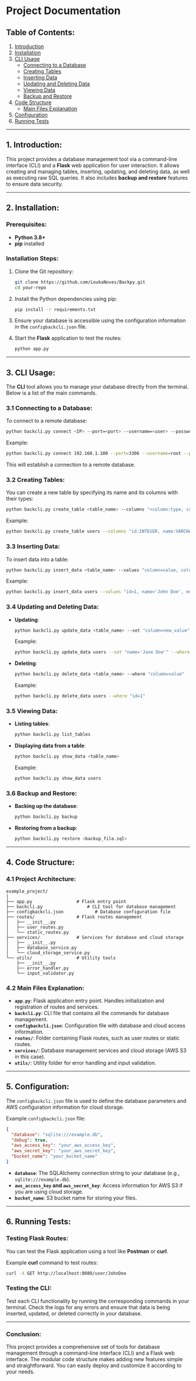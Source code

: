 
# **Project Documentation**

## **Table of Contents:**
1. [Introduction](#introduction)
2. [Installation](#installation)
3. [CLI Usage](#cli-usage)
    - [Connecting to a Database](#connecting-to-a-database)
    - [Creating Tables](#creating-tables)
    - [Inserting Data](#inserting-data)
    - [Updating and Deleting Data](#updating-and-deleting-data)
    - [Viewing Data](#viewing-data)
    - [Backup and Restore](#backup-and-restore)
4. [Code Structure](#code-structure)
    - [Main Files Explanation](#main-files-explanation)
5. [Configuration](#configuration)
6. [Running Tests](#running-tests)

---

## **1. Introduction:**
This project provides a database management tool via a command-line interface (CLI) and a **Flask** web application for user interaction. It allows creating and managing tables, inserting, updating, and deleting data, as well as executing raw SQL queries. It also includes **backup and restore** features to ensure data security.

---

## **2. Installation:**
### **Prerequisites:**
- **Python 3.8+**
- **pip** installed

### **Installation Steps:**
1. Clone the Git repository:
   ```bash
   git clone https://github.com/LoukaNoves/Backpy.git
   cd your-repo
   ```

2. Install the Python dependencies using pip:
   ```bash
   pip install -r requirements.txt
   ```

3. Ensure your database is accessible using the configuration information in the `configbackcli.json` file.

4. Start the **Flask** application to test the routes:
   ```bash
   python app.py
   ```

---

## **3. CLI Usage:**
The **CLI** tool allows you to manage your database directly from the terminal. Below is a list of the main commands.

### **3.1 Connecting to a Database:**
To connect to a remote database:
```bash
python backcli.py connect <IP> --port=<port> --username=<user> --password
```
Example:
```bash
python backcli.py connect 192.168.1.100 --port=3306 --username=root --password
```
This will establish a connection to a remote database.

### **3.2 Creating Tables:**
You can create a new table by specifying its name and its columns with their types:
```bash
python backcli.py create_table <table_name> --columns "<column:type, column:type>"
```
Example:
```bash
python backcli.py create_table users --columns "id:INTEGER, name:VARCHAR(100), email:VARCHAR(100)"
```

### **3.3 Inserting Data:**
To insert data into a table:
```bash
python backcli.py insert_data <table_name> --values "column=value, column=value"
```
Example:
```bash
python backcli.py insert_data users --values "id=1, name='John Doe', email='john@example.com'"
```

### **3.4 Updating and Deleting Data:**
- **Updating**:
  ```bash
  python backcli.py update_data <table_name> --set "column=new_value" --where "column=value"
  ```
  Example:
  ```bash
  python backcli.py update_data users --set "name='Jane Doe'" --where "id=1"
  ```

- **Deleting**:
  ```bash
  python backcli.py delete_data <table_name> --where "column=value"
  ```
  Example:
  ```bash
  python backcli.py delete_data users --where "id=1"
  ```

### **3.5 Viewing Data:**
- **Listing tables**:
  ```bash
  python backcli.py list_tables
  ```
- **Displaying data from a table**:
  ```bash
  python backcli.py show_data <table_name>
  ```
  Example:
  ```bash
  python backcli.py show_data users
  ```

### **3.6 Backup and Restore:**
- **Backing up the database**:
  ```bash
  python backcli.py backup
  ```

- **Restoring from a backup**:
  ```bash
  python backcli.py restore <backup_file.sql>
  ```

---

## **4. Code Structure:**
### **4.1 Project Architecture:**
```
example_project/
│
├── app.py                 # Flask entry point
├── backcli.py                 # CLI tool for database management
├── configbackcli.json            # Database configuration file
├── routes/                # Flask routes management
│   ├── __init__.py
│   ├── user_routes.py
│   └── static_routes.py
├── services/              # Services for database and cloud storage
│   ├── __init__.py
│   ├── database_service.py
│   └── cloud_storage_service.py
└── utils/                 # Utility tools
    ├── __init__.py
    ├── error_handler.py
    └── input_validator.py
```

### **4.2 Main Files Explanation:**

- **`app.py`**: Flask application entry point. Handles initialization and registration of routes and services.
- **`backcli.py`**: CLI file that contains all the commands for database management.
- **`configbackcli.json`**: Configuration file with database and cloud access information.
- **`routes/`**: Folder containing Flask routes, such as user routes or static routes.
- **`services/`**: Database management services and cloud storage (AWS S3 in this case).
- **`utils/`**: Utility folder for error handling and input validation.

---

## **5. Configuration:**

The `configbackcli.json` file is used to define the database parameters and AWS configuration information for cloud storage.

Example `configbackcli.json` file:
```json
{
  "database": "sqlite:///example.db",
  "debug": true,
  "aws_access_key": "your_aws_access_key",
  "aws_secret_key": "your_aws_secret_key",
  "bucket_name": "your_bucket_name"
}
```

- **`database`**: The SQLAlchemy connection string to your database (e.g., `sqlite:///example.db`).
- **`aws_access_key` and `aws_secret_key`**: Access information for AWS S3 if you are using cloud storage.
- **`bucket_name`**: S3 bucket name for storing your files.

---

## **6. Running Tests:**

### **Testing Flask Routes:**

You can test the Flask application using a tool like **Postman** or **curl**.

Example **curl** command to test routes:
```bash
curl -X GET http://localhost:8080/user/JohnDoe
```

### **Testing the CLI:**

Test each CLI functionality by running the corresponding commands in your terminal. Check the logs for any errors and ensure that data is being inserted, updated, or deleted correctly in your database.

---

### **Conclusion:**

This project provides a comprehensive set of tools for database management through a command-line interface (CLI) and a Flask web interface. The modular code structure makes adding new features simple and straightforward. You can easily deploy and customize it according to your needs.
